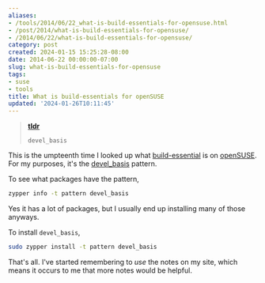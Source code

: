 ```yaml
---
aliases:
- /tools/2014/06/22_what-is-build-essentials-for-opensuse.html
- /post/2014/what-is-build-essentials-for-opensuse/
- /2014/06/22/what-is-build-essentials-for-opensuse/
category: post
created: 2024-01-15 15:25:28-08:00
date: 2014-06-22 00:00:00-07:00
slug: what-is-build-essentials-for-opensuse
tags:
- suse
- tools
title: What is build-essentials for openSUSE
updated: '2024-01-26T10:11:45'
---
```


> 
 > **[tldr](../../../card/tldr.md)**
>
 > `devel_basis`

<!--more-->

This is the umpteenth time I looked up what [build-essential](http://packages.ubuntu.com/trusty/build-essential) is on [openSUSE](http://opensuse.org).
For my purposes, it's the [devel_basis](http://software.opensuse.org/package/patterns-openSUSE-devel_basis) pattern.

To see what packages have the pattern,

````sh
zypper info -t pattern devel_basis
````

Yes it has a lot of packages, but I usually end up installing many of those anyways.

To install `devel_basis`,

````sh
sudo zypper install -t pattern devel_basis
````

That's all. I've started remembering to *use* the notes on my site, which  means it occurs to me that more notes would be helpful.
